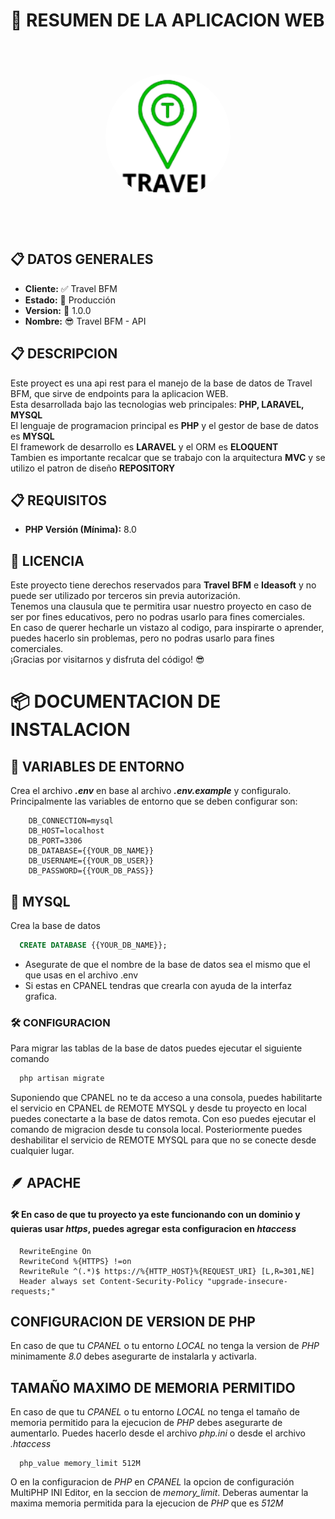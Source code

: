 # 📝 RESUMEN DE LA APLICACION WEB

<div style="text-align:center">
    <img src="./public/img/logo.png" style="width:200px;aspect-ratio:1/1;object-fit:cover;background:white;border-radius:50%;margin:50px" />
</div>

## 📋 DATOS GENERALES

<ul>
    <li><b>Cliente:</b> ✅ Travel BFM</li>
    <li><b>Estado:</b> 🎉 Producción</li>
    <li><b>Version:</b> 🚀 1.0.0</li>
    <li><b>Nombre:</b> 😎 Travel BFM - API</li>
</ul>

## 📋 DESCRIPCION

<p>
    Este proyect es una api rest para el manejo de la base de datos de Travel BFM, que sirve de endpoints para la aplicacion WEB.
    <br>
    Esta desarrollada bajo las tecnologias web principales: <b>PHP, LARAVEL, MYSQL</b>
    <br>
    El lenguaje de programacion principal es <b>PHP</b> y el gestor de base de datos es <b>MYSQL</b>
    <br>
    El framework de desarrollo es <b>LARAVEL</b> y el ORM es <b>ELOQUENT</b>
    <br>
    Tambien es importante recalcar que se trabajo con la arquitectura <b>MVC</b> y se utilizo el patron de diseño <b>REPOSITORY</b>
</p>

## 📋 REQUISITOS

<ul>
    <li><b>PHP Versión (Mínima):</b> 8.0</li>
</ul>

## 📝 LICENCIA

<p>
    Este proyecto tiene derechos reservados para <b>Travel BFM</b> e <b>Ideasoft</b> y no puede ser utilizado por terceros sin previa autorización.
    <br>
    Tenemos una clausula que te permitira usar nuestro proyecto en caso de ser por fines educativos, pero no podras usarlo para fines comerciales.
    <br>
    En caso de querer hecharle un vistazo al codigo, para inspirarte o aprender, puedes hacerlo sin problemas, pero no podras usarlo para fines comerciales.
    <br>
    ¡Gracias por visitarnos y disfruta del código! 😎
    <br>
</p>

# 📦 DOCUMENTACION DE INSTALACION

## 📄 VARIABLES DE ENTORNO

Crea el archivo <b><i>.env</i></b> en base al archivo <b><i>.env.example</i></b> y configuralo. Principalmente las variables de entorno que se deben configurar son:

```env
    DB_CONNECTION=mysql
    DB_HOST=localhost
    DB_PORT=3306
    DB_DATABASE={{YOUR_DB_NAME}}
    DB_USERNAME={{YOUR_DB_USER}}
    DB_PASSWORD={{YOUR_DB_PASS}}
```

## 🐬 MYSQL

Crea la base de datos

```sql
  CREATE DATABASE {{YOUR_DB_NAME}};
```

-   Asegurate de que el nombre de la base de datos sea el mismo que el que usas en el archivo .env
-   Si estas en CPANEL tendras que crearla con ayuda de la interfaz grafica.

### 🛠 CONFIGURACION

Para migrar las tablas de la base de datos puedes ejecutar el siguiente comando

```bash
  php artisan migrate
```

Suponiendo que CPANEL no te da acceso a una consola, puedes habilitarte el servicio en CPANEL de REMOTE MYSQL y desde tu proyecto en local puedes conectarte a la base de datos remota. Con eso puedes ejecutar el comando de migracion desde tu consola local.
Posteriormente puedes deshabilitar el servicio de REMOTE MYSQL para que no se conecte desde cualquier lugar.

## 🪶 APACHE

#### 🛠 En caso de que tu proyecto ya este funcionando con un dominio y quieras usar _https_, puedes agregar esta configuracion en _htaccess_

```htaccess
  RewriteEngine On
  RewriteCond %{HTTPS} !=on
  RewriteRule ^(.*)$ https://%{HTTP_HOST}%{REQUEST_URI} [L,R=301,NE]
  Header always set Content-Security-Policy "upgrade-insecure-requests;"
```

## CONFIGURACION DE VERSION DE PHP

En caso de que tu _CPANEL_ o tu entorno _LOCAL_ no tenga la version de _PHP_ minimamente _8.0_ debes asegurarte de instalarla y activarla.

## TAMAÑO MAXIMO DE MEMORIA PERMITIDO

En caso de que tu _CPANEL_ o tu entorno _LOCAL_ no tenga el tamaño de memoria permitido para la ejecucion de _PHP_ debes asegurarte de aumentarlo.
Puedes hacerlo desde el archivo _php.ini_ o desde el archivo _.htaccess_

```htaccess
  php_value memory_limit 512M
```

O en la configuracion de _PHP_ en _CPANEL_ la opcion de configuración MultiPHP INI Editor, en la seccion de _memory_limit_.
Deberas aumentar la maxima memoria permitida para la ejecucion de _PHP_ que es _512M_
